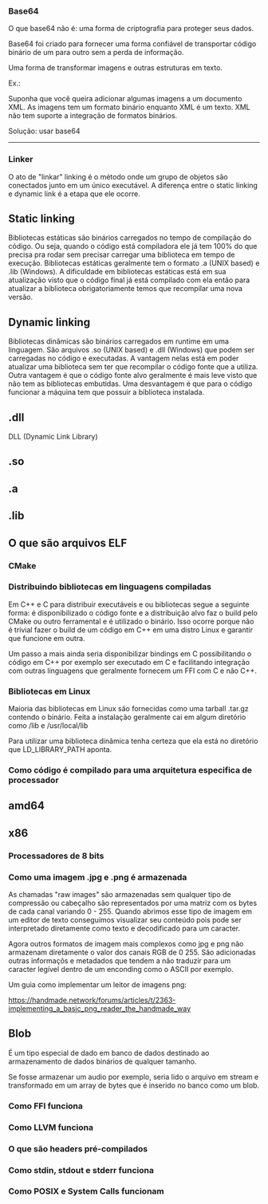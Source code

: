 ### Base64

O que base64 não é: uma forma de criptografia para proteger seus dados. 

Base64 foi criado para fornecer uma forma confiável de transportar código binário de um para outro sem a perda de informação. 

Uma forma de transformar imagens e outras estruturas em texto.

Ex.: 

Suponha que você queira adicionar algumas imagens a um documento XML. As imagens tem um formato binário enquanto XML é um texto. XML não tem suporte a integração de formatos binários. 

Solução: usar base64

<hr>

### Linker

O ato de "linkar" linking é o método onde um grupo de objetos são conectados junto em um único executável. A diferença entre o static linking e dynamic link é a etapa que ele ocorre.

## Static linking

Bibliotecas estáticas são binários carregados no tempo de compilação do código. Ou seja, quando o código está compiladora ele já tem 100% do que precisa pra rodar sem precisar carregar uma biblioteca em tempo de execução. Bibliotecas estáticas geralmente tem o formato .a (UNIX based) e .lib (Windows). A dificuldade em bibliotecas estáticas está em sua atualização visto que o código final já está compilado com ela então para atualizar a biblioteca obrigatoriamente temos que recompilar uma nova versão.


## Dynamic linking

Bibliotecas dinâmicas são binários carregados em runtime em uma linguagem. São arquivos .so (UNIX based) e .dll (Windows) que podem ser carregadas no código e executadas. A vantagem nelas está em poder atualizar uma biblioteca sem ter que recompilar o código fonte que a utiliza. Outra vantagem é que o código fonte alvo geralmente é mais leve visto que não tem as bibliotecas embutidas. Uma desvantagem é que para o código funcionar a máquina tem que possuir a biblioteca instalada.

## .dll

DLL (Dynamic Link Library)

## .so 

## .a

## .lib

## O que são arquivos ELF

### CMake

### Distribuindo bibliotecas em linguagens compiladas

Em C++ e C para distribuir executáveis e ou bibliotecas segue a seguinte forma: é disponibilizado o código fonte e a distribuição alvo faz o build pelo CMake ou outro ferramental e é utilizado o binário. Isso ocorre porque não é trivial fazer o build de um código em C++ em uma distro Linux e garantir que funcione em outra. 

Um passo a mais ainda seria disponibilizar bindings em C possibilitando o código em C++ por exemplo ser executado em C e facilitando integração com outras linguagens que geralmente fornecem um FFI com C e não C++.

### Bibliotecas em Linux

Maioria das bibliotecas em Linux são fornecidas como uma tarball .tar.gz contendo o binário. Feita a instalação geralmente cai em algum diretório como /lib e /usr/local/lib

Para utilizar uma biblioteca dinâmica tenha certeza que ela está no diretório que LD_LIBRARY_PATH aponta.

### Como código é compilado para uma arquitetura especifica de processador

## amd64

## x86

### Processadores de 8 bits

### Como uma imagem .jpg e .png é armazenada

As chamadas "raw images" são armazenadas sem qualquer tipo de compressão ou cabeçalho são representados por uma matriz com os bytes de cada canal variando 0 - 255. Quando abrimos esse tipo de imagem em um editor de texto conseguimos visualizar seu conteúdo pois pode ser interpretado diretamente como texto e decodificado para um caracter. 

Agora outros formatos de imagem mais complexos como jpg e png não armazenam diretamente o valor dos canais RGB de 0 255. São adicionadas outras informaçõs e metadados que tendem a não traduzir para um caracter legível dentro de um enconding como o ASCII por exemplo. 

Um guia como implementar um leitor de imagens png: 

https://handmade.network/forums/articles/t/2363-implementing_a_basic_png_reader_the_handmade_way

## Blob 

É um tipo especial de dado em banco de dados destinado ao armazenamento de dados binários de qualquer tamanho. 

Se fosse armazenar um audio por exemplo, seria lido o arquivo em stream e transformado em um array de bytes que é inserido no banco como um blob.

### Como FFI funciona

### Como LLVM funciona


### O que são headers pré-compilados


### Como stdin, stdout e stderr funciona


### Como POSIX e System Calls funcionam
